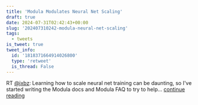 ```yaml
---
title: 'Modula Modulates Neural Net Scaling'
draft: true
date: 2024-07-31T02:42:43+00:00
slug: '202407310242-modula-neural-net-scaling'
tags:
  - tweets
is_tweet: true
tweet_info:
  id: '1818371664914026800'
  type: 'retweet'
  is_thread: False
---
```




RT [@jxbz](https://x.com/jxbz): Learning how to scale neural net training can be daunting, so I've started writing the Modula docs and Modula FAQ to try to help… [continue reading](https://x.com/sytelus/status/1818371664914026800)
